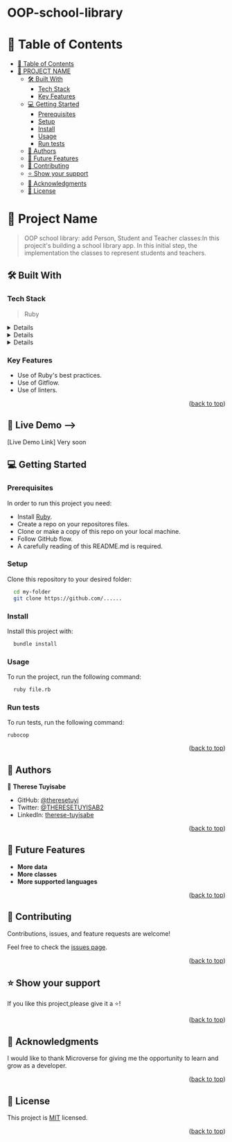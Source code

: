 # OOP-school-library

# 📗 Table of Contents

- [📗 Table of Contents](#-table-of-contents)
- [📖 PROJECT NAME ](#-project-name-)
  - [🛠 Built With ](#-built-with-)
    - [Tech Stack ](#tech-stack-)
    - [Key Features ](#key-features-)
  - [💻 Getting Started ](#-getting-started-)
    - [Prerequisites](#prerequisites)
    - [Setup](#setup)
    - [Install](#install)
    - [Usage](#usage)
    - [Run tests](#run-tests)
  - [👥 Authors ](#-authors-)
  - [🔭 Future Features ](#-future-features-)
  - [🤝 Contributing ](#-contributing-)
  - [⭐️ Show your support ](#️-show-your-support-)
  - [🙏 Acknowledgments ](#-acknowledgments-)
  - [📝 License ](#-license-)

<!-- PROJECT DESCRIPTION -->

# 📖 Project Name <a name="about-project"></a>

> OOP school library: add Person, Student and Teacher classes:In this projecit's building a school library app. In this initial step, the implementation the classes to represent students and teachers.

## 🛠 Built With <a name="built-with"></a>

### Tech Stack <a name="tech-stack"></a>

> Ruby

<details>
  <ul>
    <li><a href="https://devblast.com/b">encapsulation and inheritance with Ruby</a></li>
  </ul>
</details>

<details>
  <ul>
    <li><a href="https://www.tutorialspoint.com/ruby/ruby_classes.htm">RUBY</a></li>
  </ul>
</details> 

 <details>

<ul>
    <li><a href="https://www.differencebetween.info/"></a>object and class</li>
  </ul>
</details>

### Key Features <a name="key-features"></a>

- Use of Ruby's best practices.
- Use of Gitflow.
- Use of linters.

<p align="right">(<a href="#readme-top">back to top</a>)</p>

## 🚀 Live Demo <a name="live-demo"></a> -->

[Live Demo Link] Very soon


## 💻 Getting Started <a name="getting-started"></a>

### Prerequisites

In order to run this project you need:

- Install [Ruby](https://www.ruby-lang.org/en/documentation/installation/).
- Create a repo on your repositores files.
- Clone or make a copy of this repo on your local machine.
- Follow GitHub flow.
- A carefully reading of this README.md is required.

### Setup

Clone this repository to your desired folder:

```sh
  cd my-folder
  git clone https://github.com/......
```

### Install

Install this project with:

```sh
  bundle install
```

### Usage

To run the project, run the following command:

```sh
  ruby file.rb
```

### Run tests

To run tests, run the following command:

```
rubocop
```

<p align="right">(<a href="#readme-top">back to top</a>)</p>

<!-- AUTHORS -->

## 👥 Authors <a name="authors"></a>

👤 **Therese Tuyisabe**

- GitHub: [@theresetuyi](https://github.com/theresetuyi)
- Twitter: [@THERESETUYISAB2](https://twitter.com/THERESETUYISAB2)
- LinkedIn: [therese-tuyisabe](https://www.linkedin.com/in/therese-tuyisabe/)

<p align="right">(<a href="#readme-top">back to top</a>)</p>

<!-- FUTURE FEATURES -->

## 🔭 Future Features <a name="future-features"></a>

- **More data**
- **More classes**
- **More supported languages**

<p align="right">(<a href="#readme-top">back to top</a>)</p>

<!-- CONTRIBUTING -->

## 🤝 Contributing <a name="contributing"></a>

Contributions, issues, and feature requests are welcome!

Feel free to check the [issues page](../../issues/).

<p align="right">(<a href="#readme-top">back to top</a>)</p>

<!-- SUPPORT -->

## ⭐️ Show your support <a name="support"></a>

If you like this project,please give it a ⭐️!

<p align="right">(<a href="#readme-top">back to top</a>)</p>

<!-- ACKNOWLEDGEMENTS -->

## 🙏 Acknowledgments <a name="acknowledgements"></a>

I would like to thank Microverse for giving me the opportunity to learn and grow as a developer.

<p align="right">(<a href="#readme-top">back to top</a>)</p>

<!-- LICENSE -->

## 📝 License <a name="license"></a>

This project is [MIT](./LICENSE) licensed.

<p align="right">(<a href="#readme-top">back to top</a>)</p>
